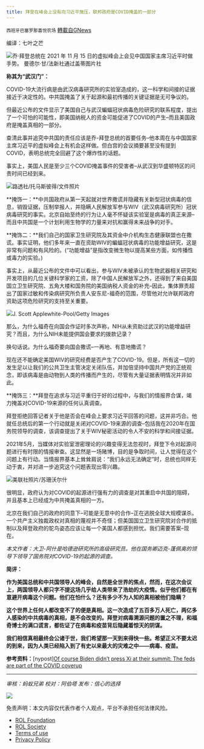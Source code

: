```yaml
---
title: 拜登在峰会上没有向习近平施压，联邦政府是COVID掩盖的一部分
---
```

`西班牙巴塞罗那喜悦农场` [轉載自GNews](https://gnews.org/zh-hans/1675866/)

编译：七叶之芒

![](https://assets.gnews.org/wp-content/uploads/2021/11/image0-14-1.jpg)乔·拜登总统在 2021 年 11 月 15 日的虚拟峰会上会见中国国家主席习近平时做手势。
曼德尔·甘/法新社通过盖蒂图片社

**称其为“武汉门”：**

COVID-19大流行病是由武汉病毒研究所的实验室造成的，这一科学和间接的证据接近于决定性的。中共国掩盖了关于起源和最初传播的关键证据是无可争议的。

但最近公布的文件显示了美国自己与武汉蝙蝠冠状病毒危险研究的联系程度，提出了一个可怕的可能性，即美国纳税人的资金可能促进了COVID的产生–而且美国政府是掩盖真相的一部分。

查清此事并追究中共国的责任应该是乔-拜登总统的首要任务–他本周在与中国国家主席习近平的虚拟峰会上有机会这样做。但白宫的会议摘要甚至没有提到COVID，表明总统完全回避了这个爆炸性的话题。

事实上，美国人民是至少三个COVID掩盖事件的受害者–从武汉到华盛顿特区的问责时间已经到来。

![](https://assets.gnews.org/wp-content/uploads/2021/05/image0-1-124.jpg)路透社/托马斯彼得/文件照片

**掩饰一：**中共国政府从第一天起就对世界撒谎并隐藏有关新型冠状病毒的信息，销毁证据，压制举报人，并隐瞒人民解放军参与WIV（武汉病毒研究所）冠状病毒研究的事实。北京自始至终的行为让人毫不怀疑该实验室是病毒的真正来源–而且中共国是一个计划利用生物学的力量来对抗和赢得未来战争的对手。

**掩饰二：**我们自己的国家卫生研究院及其资金中介机构生态健康联盟也在撒谎。事实证明，他们多年来一直在资助WIV的蝙蝠冠状病毒的功能增益研究，这是非常有问题和有风险的。(“功能增益”是指改变微生物以提高某些方面，如传播性或毒力的实验。)

事实上，从最近公布的文件中可以看出，参与WIV未被承认的生物武器相关研究和开发项目的几位关键科学家的工资，除了中国人民解放军之外，还得到了来自美国国立卫生研究院、五角大楼和国务院的美国纳税人资金的补充–因此，集体罪责超出了国家过敏和传染病研究所负责人安东尼-福奇的范围，尽管他对允许联邦政府资助这项危险研究的支持至关重要。

![](https://assets.gnews.org/wp-content/uploads/2021/11/fauci.jpg)J. Scott Applewhite-Pool/Getty Images

那么，为什么福奇在向国会作证时多次声称，NIH从未资助过武汉的功能增益研究？而且，为什么NIH未能提供国会要求的拨款记录？

换句话说。为什么福奇要向国会撒谎–一再地、有意地撒谎？

现在还不能确定美国WIV的研究经费是否产生了COVID-19。但是，所有这一切的发生足以让我们的公共卫生主管决定关闭队伍，并加倍坚持中国共产党的正统观念，即该病毒是由动物到人类的传播而产生的，尽管有大量证据表明情况并非如此。

**掩饰三：**拜登在追求与习近平重归于好的过程中，与我们的情报界合谋，竭力掩盖对COVID-19来源的任何认真调查。

拜登拒绝回答记者关于他是否会在峰会上要求习近平回答的问题，这并非巧合。他就任总统后的第一个行动就是关闭对COVID-19来源的调查–包括我在2020年在国务院领导的调查，该调查提出了关于WIV秘密活动的令人不安的科学和间接证据。

2021年5月，当媒体对实验室泄密理论的兴趣变得无法忽视时，拜登下令对起源问题进行有时限的情报审查。这显然是一场赌博，目的是争取时间，让人觉得在这个问题上有行动。当情报界基本上耸耸肩说：“我们永远无法确定”时，总统也同样无动于衷，并对进一步追究这个问题表现出零兴趣。

![](https://assets.gnews.org/wp-content/uploads/2021/11/Biden-US-China-1.jpg)美联社照片/苏珊沃尔什

很明显，政府认为对COVID的起源进行强有力的调查是对其重启中共国的阻碍，并且基本上已经成为中共掩盖真相的一方。

北京在我们自己的政府的同意下–可能是无意中的合作–正在逃脱全球大规模谋杀。一个共产主义独裁政权对真相的蔑视并不奇怪；但美国国立卫生研究院对合作的抵制以及拜登政府的鸵鸟姿态应该让每一个美国人都感到担忧。我们需要答案–现在。

*本文作者：大卫-阿什是哈德逊研究所的高级研究员。他在国务卿迈克-蓬佩奥的领导下领导了国务院对COVID-19的起源的调查。*

**简评：**

**作为美国总统和中共国领导人的峰会，自然是全世界的焦点，然而，在这次会议上，两国领导人都只字不提这场几乎给人类带来了浩劫的大疫情。似乎他们都在有意避开病毒这个问题。他们在怕什么？还有多少不为人知的真相被他们隐瞒？**

**这个世界上任何人都改变不了的便是真相。这一次造成了五百多万人死亡，两亿多人感染的中共病毒的真相，是不会改变的。拜登对病毒溯源问题的置之不理，和福奇博士的满口谎言，都佐证了在病毒和疫苗背后隐藏着惊天的阴谋。**

**我们相信真相最终会公诸于世，我们希望那一天到来得快一些。希望正义不要太迟的到来，因为人类已经陷入到了有史以来最大的灾难之中——病毒、疫苗。**

**参考资料：**[nypost][Of course Biden didn’t press Xi at their summit: The feds are part of the COVID coverup](https://nypost.com/2021/11/17/biden-didnt-press-xi-at-summit-feds-part-of-covid-coverup/)

* * *

*审核：蚂蚁兄弟
校对：阿伯塔
发布：信心的选择*

![](https://assets.gnews.org/wp-content/uploads/2021/11/GNEWS_CH.-1-3.jpeg)

 

免责声明：本文内容仅代表作者个人观点，平台不承担任何法律风险。

- [ROL Foundation](https://rolfoundation.org/)
- [ROL Society](https://rolsociety.org/)
- [Terms of use](https://gnews.org/terms-of-use-3/)
- [Privacy Policy](https://gnews.org/privacy-policy/)
